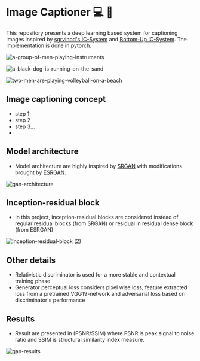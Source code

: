 # Image Captioner :computer: :speech_balloon:

This repository presents a deep learning based system for captioning images inspired by [sgrvinod's IC-System](https://github.com/sgrvinod/a-PyTorch-Tutorial-to-Image-Captioning) and [Bottom-Up IC-System](https://arxiv.org/pdf/1707.07998.pdf). The implementation is done in pytorch.


![a-group-of-men-playing-instruments](https://user-images.githubusercontent.com/45295311/152454995-b5b0aa15-200f-4da0-834e-d935e7e3ef42.png)

![a-black-dog-is-running-on-the-sand](https://user-images.githubusercontent.com/45295311/152454931-03dc974c-bfb2-4e25-8790-2059d091816a.png)

![two-men-are-playing-volleyball-on-a-beach](https://user-images.githubusercontent.com/45295311/152454956-7287e441-8957-4819-b247-ede5e7f2a6e0.png)


## Image captioning concept
- step 1
- step 2
- step 3...
-



## Model architecture
- Model architecture are highly inspired by [SRGAN](https://arxiv.org/abs/1609.04802) with modifications brought by [ESRGAN](https://arxiv.org/abs/1809.00219).

![gan-architecture](https://user-images.githubusercontent.com/45295311/139563996-84b435e2-8580-47c5-9b40-340f4bb592e0.png)


## Inception-residual block
- In this project, inception-residual blocks are considered instead of regular residual blocks (from SRGAN) or residual in residual dense block (from ESRGAN)

![inception-residual-block (2)](https://user-images.githubusercontent.com/45295311/139563156-970bbf47-e071-4feb-87ad-c2ece40bd13c.png)


## Other details
- Relativistic discriminator is used for a more stable and contextual training phase
- Generator perceptual loss considers pixel wise loss, feature extracted loss from a pretrained VGG19-network and adversarial loss based on discriminator's performance


## Results
- Result are presented in (PSNR/SSIM) where PSNR is peak signal to noise ratio and SSIM is structural similarity index measure.

![gan-results](https://user-images.githubusercontent.com/45295311/139563229-abbe62c1-d619-4a03-be34-7c61fd70c904.png)


